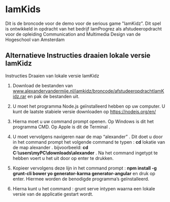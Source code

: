 # IamKids
Dit is de broncode voor de demo voor de serious game "IamKidz". Dit spel is ontwikkeld in opdracht van het bedrijf IamProgrez als afstudeeropdracht voor de opleiding Communication and Multimedia Design van de Hogeschool van Amsterdam
## Alternatieve Instructies draaien lokale versie IamKidz
Instructies Draaien van lokale versie IamKidz
1. Download de bestanden van www.alexandervandermije.nl/iamkidz/broncode/afstudeeropdrachtIamKidz.rar en pak de bestanden uit.

2. U moet het programma Node.js geïnstalleerd hebben op uw computer. U
kunt de laatste stabiele versie downloaden op https://nodejs.org/en/
3. Hierna moet u uw command prompt openen. Op Windows is dit het
programma CMD. Op Apple is dit de Terminal .
4. U moet vervolgens navigeren naar de map “alexander” . Dit doet u door in het
command prompt het volgende command te typen : <b>cd</b> lokatie van de map
alexander . bijvoorbeeld: <b>cd C:\users\myPC\downloads\alexander</b> . Na
het command ingetypt te hebben voert u het uit door op enter te drukken.
5. Kopieer vervolgens deze lijn in het command prompt : <b>npm install -g grunt-cli bower yo generator-karma generator-angular</b>
en druk op enter. Hiermee worden de benodigde programma’s geïnstalleerd.
6. Hierna kunt u het command : grunt serve intypen waarna een lokale versie
van de applicatie gestart wordt.

